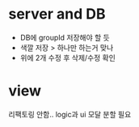 # server and DB
- DB에 groupId 저장해야 할 듯
- 색깔 저장 > 하나만 하는거 맞나
- 위에 2개 수정 후 삭제/수정 확인

# view
리팩토링 안함..
logic과 ui 모달 분할 필요
